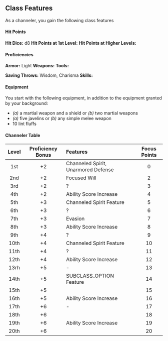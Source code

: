 ## Class Features
As a channeler, you gain the following class features

#### Hit Points
**Hit Dice:** d8
**Hit Points at 1st Level:**
**Hit Points at Higher Levels:**

#### Proficiencies
**Armor:** Light
**Weapons:**
**Tools:**

**Saving Throws:** Wisdom, Charisma
**Skills:**

 #### Equipment
You start with the following equipment, in addition to the equipment granted by your background:
- *(a)* a martial weapon and a shield or *(b)* two martial weapons
- *(a)* five javelins or *(b)* any simple melee weapon
- 10 lint fluffs

#### Channeler Table
| Level | Proficiency Bonus | Features   | Focus Points |
|:-----:|:--:|:------------------------------------|:--:|
|   1st | +2 | Channeled Spirit, Unarmored Defense |  0 |
|   2nd | +2 | Focused Will                        |  2 |
|   3rd | +2 | ?                                   |  3 |
|   4th | +2 | Ability Score Increase              |  4 |
|   5th | +3 | Channeled Spirit Feature            |  5 |
|   6th | +3 | ?                                   |  6 |
|   7th | +3 | Evasion                             |  7 |
|   8th | +3 | Ability Score Increase              |  8 |
|   9th | +4 | ?                                   |  9 |
|  10th | +4 | Channeled Spirit Feature            | 10 |
|  11th | +4 | ?                                   | 11 |
|  12th | +4 | Ability Score Increase              | 12 |
|  13rh | +5 | -                                   | 13 |
|  14th | +5 | SUBCLASS_OPTION Feature             | 14 |
|  15th | +5 |                                     | 15 |
|  16th | +5 | Ability Score Increase              | 16 |
|  17th | +6 | -                                   | 17 |
|  18th | +6 |                                     | 18 |
|  19th | +6 | Ability Score Increase              | 19 |
|  20th | +6 |                                     | 20 |